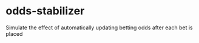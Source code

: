 # odds-stabilizer
Simulate the effect of automatically updating betting odds after each bet is placed
